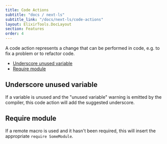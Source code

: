 ```yaml
---
title: Code Actions
subtitle: "docs / next-ls"
subtitle_link: "/docs/next-ls/code-actions"
layout: ElixirTools.DocLayout
section: Features
order: 4
---
```


A code action represents a change that can be performed in code, e.g. to fix a problem or to refactor code.

- [Underscore unused variable](#underscore-unused-variable)
- [Require module](#require-module)

## Underscore unused variable

If a variable is unused and the "unused variable" warning is emitted by the compiler, this code action will add the suggested underscore.

## Require module

If a remote macro is used and it hasn't been required, this will insert the appropriate `require SomeModule`.

